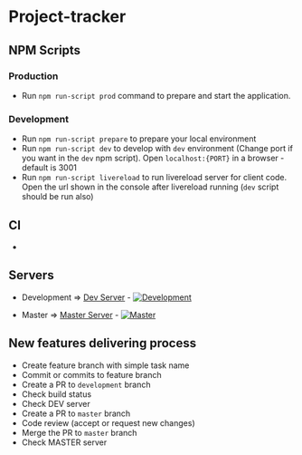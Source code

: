 # Project-tracker

## NPM Scripts

### Production

- Run `npm run-script prod` command to prepare and start the application.

### Development

- Run `npm run-script prepare` to prepare your local environment
- Run `npm run-script dev` to develop with `dev` environment (Change port if you want in the `dev` npm script). Open `localhost:{PORT}` in a browser - default is 3001
- Run `npm run-script livereload` to run livereload server for client code. Open the url shown in the console after livereload running (`dev` script should be run also) 

## CI

- 

## Servers

- Development => [Dev Server](https://dev-project-tracker.herokuapp.com) - [![Development](https://ci.appveyor.com/api/projects/status/2v81h5t0sbggv8wh/branch/development?svg=true)](https://ci.appveyor.com/project/VanDalkvist/project-tracker/branch/development)

- Master => [Master Server](https://master-project-tracker.herokuapp.com) - [![Master](https://ci.appveyor.com/api/projects/status/2v81h5t0sbggv8wh/branch/master?svg=true)](https://ci.appveyor.com/project/VanDalkvist/project-tracker/branch/master)

## New features delivering process

- Create feature branch with simple task name
- Commit or commits to feature branch
- Create a PR to `development` branch
- Check build status
- Check DEV server
- Create a PR to `master` branch
- Code review (accept or request new changes)
- Merge the PR to `master` branch
- Check MASTER server